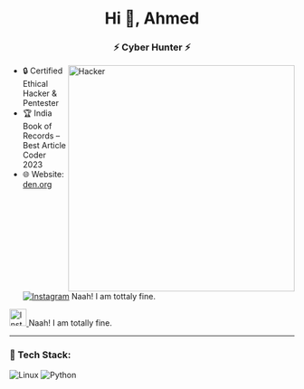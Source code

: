 <h1 align="center">Hi 👋, Ahmed</h1>
<h3 align="center">⚡ Cyber Hunter ⚡</h3>

<img align="right" alt="Hacker" width="400" src="https://github.com/images/mona-whisper.gif">

- 🔒 Certified Ethical Hacker & Pentester  
- 🏆 India Book of Records – Best Article Coder 2023  
- 🌐 Website: [den.org](https://den.org)  
[![Instagram](https://img.shields.io/badge/Instagram-%23E4405F.svg?&style=for-the-badge&logo=instagram&logoColor=white)](https://instagram.com/yourusername) Naah! I am tottaly fine.
<a href="https://instagram.com/yourusername" target="_blank">
  <img src="https://img.icons8.com/fluency/48/instagram-new.png" alt="Instagram" width="30"/>
</a>Naah! I am totally fine.


---

### 🧰 Tech Stack:
![Linux](https://img.shields.io/badge/Linux-FCC624?style=for-the-badge&logo=linux&logoColor=black)
![Python](https://img.shields.io/badge/Python-3776AB?style=for-the-badge&logo=python&logoColor=white)
